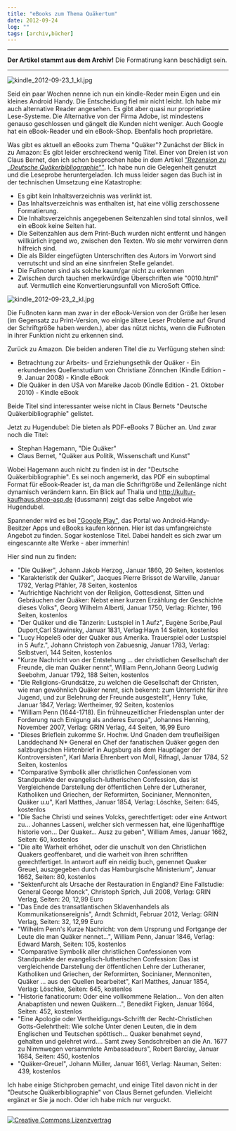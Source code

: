 ```yaml
---
title: "eBooks zum Thema Quäkertum"
date: 2012-09-24
log: ""
tags: [archiv,bücher]
---
```

<hr><b>Der Artikel stammt aus dem Archiv!</b> Die Formatirung kann beschädigt sein.<hr>

![kindle_2012-09-23_1_kl.jpg](kindle_2012-09-23_1_kl.jpg)

Seid ein paar Wochen nenne ich nun ein kindle-Reder mein Eigen und ein kleines Android Handy. Die Entscheidung fiel mir nicht leicht. Ich habe mir auch alternative Reader angesehen. Es gibt aber quasi nur proprietäre Lese-Systeme. Die Alternative von der Firma Adobe, ist mindestens genauso geschlossen und gängelt die Kunden nicht weniger. Auch Google hat ein eBook-Reader und ein eBook-Shop. Ebenfalls hoch proprietäre.</p>
<!--break-->
<p>Was gibt es aktuell an eBooks zum Thema "Quäker"? Zunächst der Blick in zu Amazon: Es gibt leider erschreckend wenig Titel. Einer von Dreien ist von Claus Bernet, den ich schon besprochen habe in dem Artikel <i><a href="http://www.the-independent-friend.de/?q=node/786">"Rezension zu „Deutsche Quäkerbibliographie“"</a></i>. Ich habe nun die Gelegenheit genutzt und die Leseprobe heruntergeladen. Ich muss leider sagen das Buch ist in der technischen Umsetzung eine Katastrophe:
<ul>
<li>Es gibt kein Inhaltsverzeichnis was verlinkt ist.</li>
<li>Das Inhaltsverzeichnis was enthalten ist, hat eine völlig zerschossene Formatierung.</li>
<li>Die Inhaltsverzeichnis angegebenen Seitenzahlen sind total sinnlos, weil ein eBook keine Seiten hat.</li>
<li>Die Seitenzahlen aus dem Print-Buch wurden nicht entfernt und hängen willkürlich irgend wo, zwischen den Texten. Wo sie mehr verwirren denn hilfreich sind.</li>
<li>Die als Bilder eingefügten Unterschriften des Autors im Vorwort sind verrutscht und sind an eine sinnfreien Stelle gelandet.</li>
<li>Die Fußnoten sind als solche kaum/gar nicht zu erkennen</li>
<li>Zwischen durch tauchen merkwürdige Überschriften wie "0010.html" auf. Vermutlich eine Konvertierungsunfall von MicroSoft Office.</li>
</ul>

![kindle_2012-09-23_2_kl.jpg](kindle_2012-09-23_2_kl.jpg)

Die Fußnoten kann man zwar in der eBook-Version von der Größe her lesen (im Gegensatz zu Print-Version, wo einige ältere Leser Probleme auf Grund der Schriftgröße haben werden.), aber das nützt nichts, wenn die Fußnoten in ihrer Funktion nicht zu erkennen sind.</p>

<p>Zurück zu Amazon. Die beiden anderen Titel die zu Verfügung stehen sind:

<ul>
<li> Betrachtung zur Arbeits- und Erziehungsethik der Quäker - Ein erkundendes Quellenstudium von Christiane Zönnchen (Kindle Edition - 9. Januar 2008) - Kindle eBook </li>
<li> Die Quäker in den USA von Mareike Jacob (Kindle Edition - 21. Oktober 2010) - Kindle eBook </li>
</ul>

Beide Titel sind interessanter weise nicht in Claus Bernets "Deutsche Quäkerbibliographie" gelistet.
</p>

<p>Jetzt zu Hugendubel: Die bieten als PDF-eBooks 7 Bücher an. Und zwar noch die Titel:

<ul>
<li>Stephan Hagemann, "Die Quäker"</li>
<li>Claus Bernet, "Quäker aus Politik, Wissenschaft und Kunst"</li>
</ul>

Wobei Hagemann auch nicht zu finden ist in der "Deutsche Quäkerbibliographie". Es sei noch angemerkt, das PDF ein suboptimal Format für eBook-Reader ist, da man die Schriftgröße und Zeilenlänge nicht dynamisch verändern kann. Ein Blick auf Thalia und http://kultur-kaufhaus.shop-asp.de (dussmann) zeigt das selbe Angebot wie Hugendubel.</p>

<p>Spannender wird es bei <a href="http://play.google.com">"Google Play"</a>, das Portal wo Android-Handy-Besitzer Apps und eBooks kaufen können. Hier ist das umfangreichste Angebot zu finden. Sogar kostenlose Titel. Dabei handelt es sich zwar um eingescannte alte Werke - aber immerhin!</p>

<p>
Hier sind nun zu finden:

<ul>
<li>"Die Quäker", Johann Jakob Herzog, Januar 1860, 20 Seiten, kostenlos</li>
<li>"Karakteristik der Quäker", Jacques Pierre Brissot de Warville, Januar 1792, Verlag Pfähler, 78 Seiten, kostenlos</li>
<li>"Aufrichtige Nachricht von der Religion, Gottesdienst, Sitten und Gebräuchen der Quäker: Nebst einer kurzen Erzählung der Geschichte dieses Volks", Georg Wilhelm Alberti, Januar 1750, Verlag: Richter, 196 Seiten, kostenlos</li>
<li>"Der Quäker und die Tänzerin: Lustspiel in 1 Aufz", Eugène Scribe,Paul Duport,Carl Stawinsky, Januar 1831, Verlag:Hayn
14 Seiten, kostenlos</li>
<li>"Lucy Hopeleß oder der Quäker aus Amerika. Trauerspiel oder Lustspiel in 5 Aufz.", Johann Christoph von Zabuesnig,    Januar 1783, Verlag: Selbstverl, 144 Seiten, kostenlos</li>
<li>"Kurze Nachricht von der Entstehung ... der christlichen Gesellschaft der Freunde, die man Quäker nennt", William Penn,Johann Georg Ludwig Seebohm, Januar 1792, 188 Seiten, kostenlos</li>
<li>"Die Religions-Grundsätze, zu welchen die Gesellschaft der Christen, wie man gewöhnlich Quäker nennt, sich bekennt: zum Unterricht für ihre Jugend, und zur Belehrung der Freunde ausgestellt", Henry Tuke, Januar 1847, Verlag: Wertheimer, 92 Seiten, kostenlos</li>
<li>"William Penn (1644-1718). Ein frühneuzeitlicher Friedensplan unter der Forderung nach Einigung als anderes Europa", Johannes Henning,     November 2007, Verlag: GRIN Verlag, 44 Seiten, 16,99 Euro</li>
<li>"Dieses Brieflein zukomme Sr. Hochw. Und Gnaden dem treufleißigen Landdechand N* General en Chef der fanatischen Quäker gegen den salzburgischen Hirtenbrief in Augsburg als dem Hauptlager der Kontroversisten", Karl Maria Ehrenbert von Moll, Rifnagl, Januar 1784, 52 Seiten, kostenlos</li>
<li>"Comparative Symbolik aller christlichen Confessionen vom Standpunkte der evangelisch-lutherischen Confession, das ist Vergleichende Darstellung der öffentlichen Lehre der Lutheraner, Katholiken und Griechen, der Reformirten, Socinianer, Mennoniten, Quäker u.u", Karl Matthes, Januar 1854, Verlag: Löschke, Seiten: 645, kostenlos</li>
<li>"Die Sache Christi und seines Volcks, gerechtfertiget: oder eine Antwort zu... Johannes Lasseni, welcher sich vermessen hat, eine lügenhafftige historie von... Der Quaker... Ausz zu geben", William Ames, Januar 1662, Seiten: 60, kostenlos</li>
<li>"Die alte Warheit erhöhet, oder die unschult von den Christlichen Quakers geoffenbaret, und die warheit von ihren schrifften gerechtfertiget. In antwort auff ein neidig buch, genennet Quaker Greuel, auszgegeben durch das Hamburgische Ministerium", Januar 1662, Seiten: 80, kostenlos</li>
<li>"Sektenfurcht als Ursache der Restauration in England? Eine Fallstudie: General George Monck", Christoph Sprich, Juli 2008, Verlag: GRIN Verlag, Seiten: 20, 12,99 Euro</li>
<li>"Das Ende des transatlantischen Sklavenhandels als Kommunikationsereignis", Arndt Schmidt, Februar 2012, Verlag: GRIN Verlag, Seiten: 32, 12,99 Euro</li>
<li>"Wilhelm Penn's Kurze Nachricht: von dem Ursprung und Fortgange der Leute die man Quäker nennet...", William Penn,     Januar 1846, Verlag: Edward Marsh, Seiten: 105, kostenlos</li>
<li>"Comparative Symbolik aller christlichen Confessionen vom Standpunkte der evangelisch-lutherischen Confession: Das ist vergleichende Darstellung der öffentlichen Lehre der Lutheraner, Katholiken und Griechen, der Reformirten, Socinianer, Mennoniten, Quäker ... aus den Quellen bearbeitet", Karl Matthes, Januar 1854, Verlag: Löschke, Seiten: 645, kostenlos</li>
<li>"Historie fanaticorum: Oder eine vollkommene Relation... Von den alten Anabaptisten und newen Quäkern...", Benedikt Figken, Januar 1664, Seiten: 452, kostenlos</li>
<li>"Eine Apologie oder Vertheidigungs-Schrifft der Recht-Christlichen Gotts-Gelehrtheit: Wie solche Unter denen Leuten, die in dem Englischen und Teutschen spöttisch... Quaker benahmet seynd, gehalten und gelehret wird.... Samt zwey Sendschreiben an die An. 1677 zu Nimmwegen versammlete Ambassadeurs", Robert Barclay, Januar 1684, Seiten: 450, kostenlos</li>
<li>"Quäker-Greuel", Johann Müller, Januar 1661, Verlag: Nauman, Seiten: 439, kostenlos</li>
</ul>

Ich habe einige Stichproben gemacht, und einige Titel davon nicht in der "Deutsche Quäkerbibliographie" von Claus Bernet gefunden. Vielleicht ergänzt er Sie ja noch. Oder ich habe mich nur verguckt.
</p>



<hr>
<a rel="license" href="http://creativecommons.org/licenses/by-sa/3.0/"><img alt="Creative Commons Lizenzvertrag" style="border-width:0" src="http://i.creativecommons.org/l/by-sa/3.0/88x31.png" /></a>
